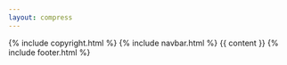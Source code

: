 ```yaml
--- 
layout: compress
---
```

<!doctype html>
<html lang="en">
    <title>{% if page.title %}{{ page.title }} – {% endif %}{{ site.title }}</title>
    <head prefix="og: {{ site.url }}">
    <link rel="shortcut icon" href="{% if page.icon %}{{ page.icon }}{% endif %}" type="image/x-icon">
    <link rel="stylesheet" href="{{ page.css }}">
    <link rel="stylesheet" href="/css/project.css">
    <link rel="preconnect" href="https://fonts.gstatic.com">
    <link rel="preload" href="/css/global.css?v=1.6" as="style" onload="this.onload=null;this.rel='stylesheet'">
    <noscript><link rel="stylesheet" href="/css/global.css?v=2.0"></noscript>
    <!-- Required meta tags -->
    <meta charset="utf-8">
    <meta name="viewport" content="width=device-width, initial-scale=1, shrink-to-fit=no">
    <meta name="description" content="{% if page.description %}{{ page.description }} {% elsif page.categories %}{{ page.excerpt | truncate: 120 | strip_html }}{% else %}{{ site.description }}{% endif %}">
    <meta property="og:title" content="{% if page.title %}{{ page.title }} – {% endif %}{{ site.title }}" />
    <meta property="og:type" content="website" />
    <meta property="og:url" content="{{ site.url }}{% if page.url %}{{ page.url }}{% endif %}" />
    <meta property="og:image" content="{{ page.icon_larger }}" />
    <meta property="og:description" content="{% if page.description %}{{ page.description }} {% elsif page.categories %}{{ page.excerpt | truncate: 120 | strip_html }}{% else %}{{ site.description }}{% endif %}" />
    <!-- Discord Colour -->
    <meta name="theme-color" content="{{ page.discord_colour }}">
    <!-- Twitter stuffs -->
    <meta name="twitter:card" content="summary_large_image">
    <meta name="twitter:image" content="{% if page.icon %}{{ page.icon}} {% else %} /images/profilePic.webp {% endif %}">
</head>
    <body>
        {% include copyright.html %}
        {% include navbar.html %}
        {{ content }}
    </body>
    {% include footer.html %}
</html>